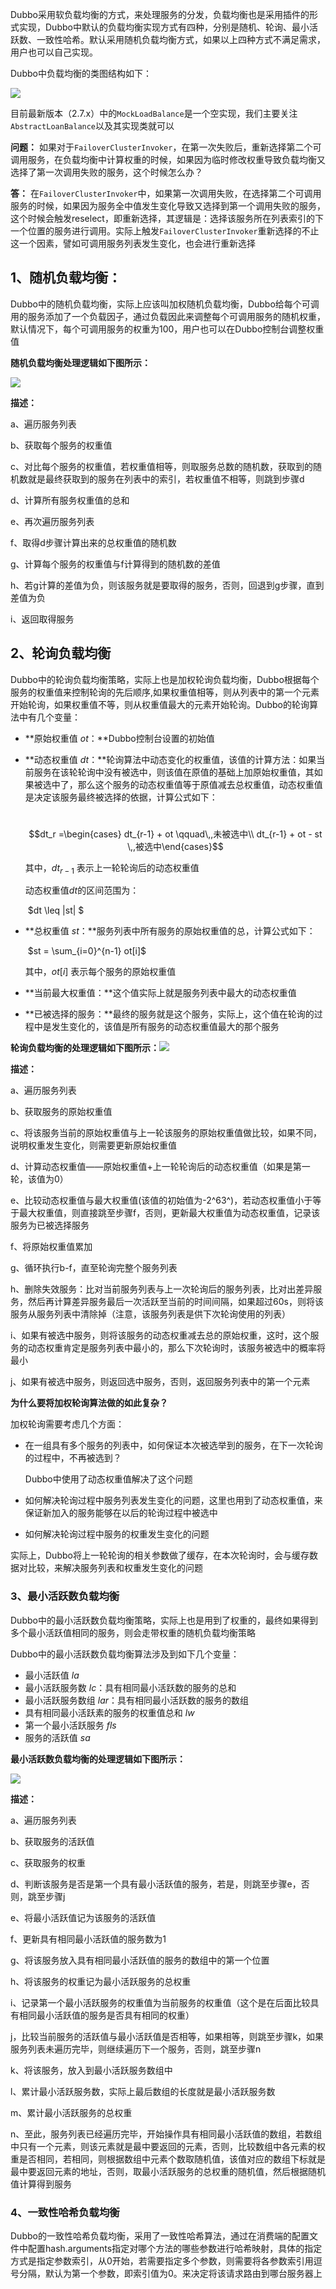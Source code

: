 Dubbo采用软负载均衡的方式，来处理服务的分发，负载均衡也是采用插件的形式实现，Dubbo中默认的负载均衡实现方式有四种，分别是随机、轮询、最小活跃数、一致性哈希。默认采用随机负载均衡方式，如果以上四种方式不满足需求，用户也可以自己实现。

Dubbo中负载均衡的类图结构如下：

![](../pictures/Dubbo_负载均衡类图.png)

目前最新版本（2.7.x）中的`MockLoadBalance`是一个空实现，我们主要关注`AbstractLoanBalance`以及其实现类就可以

**问题：** 如果对于`FailoverClusterInvoker`，在第一次失败后，重新选择第二个可调用服务，在负载均衡中计算权重的时候，如果因为临时修改权重导致负载均衡又选择了第一次调用失败的服务，这个时候怎么办？

**答：** 在`FailoverClusterInvoker`中，如果第一次调用失败，在选择第二个可调用服务的时候，如果因为服务全中值发生变化导致又选择到第一个调用失败的服务，这个时候会触发reselect，即重新选择，其逻辑是：选择该服务所在列表索引的下一个位置的服务进行调用。实际上触发`FailoverClusterInvoker`重新选择的不止这一个因素，譬如可调用服务列表发生变化，也会进行重新选择

## 1、随机负载均衡：

Dubbo中的随机负载均衡，实际上应该叫加权随机负载均衡，Dubbo给每个可调用的服务添加了一个负载因子，通过负载因此来调整每个可调用服务的随机权重，默认情况下，每个可调用服务的权重为100，用户也可以在Dubbo控制台调整权重值

**随机负载均衡处理逻辑如下图所示：**

![](../pictures/Dubbo_随机负载均衡流程图.png)

**描述：**

a、遍历服务列表

b、获取每个服务的权重值

c、对比每个服务的权重值，若权重值相等，则取服务总数的随机数，获取到的随机数就是最终获取到的服务在列表中的索引，若权重值不相等，则跳到步骤d

d、计算所有服务权重值的总和

e、再次遍历服务列表

f、取得d步骤计算出来的总权重值的随机数

g、计算每个服务的权重值与f计算得到的随机数的差值

h、若g计算的差值为负，则该服务就是要取得的服务，否则，回退到g步骤，直到差值为负

i、返回取得服务

## 2、轮询负载均衡

Dubbo中的轮询负载均衡策略，实际上也是加权轮询负载均衡，Dubbo根据每个服务的权重值来控制轮询的先后顺序,如果权重值相等，则从列表中的第一个元素开始轮询，如果权重值不等，则从权重值最大的元素开始轮询。Dubbo的轮询算法中有几个变量：

- **原始权重值 $ot$：**Dubbo控制台设置的初始值

- **动态权重值 $dt$：**轮询算法中动态变化的权重值，该值的计算方法：如果当前服务在该轮轮询中没有被选中，则该值在原值的基础上加原始权重值，其如果被选中了，那么这个服务的动态权重值等于原值减去总权重值，动态权重值是决定该服务最终被选择的依据，计算公式如下：

  ​							$$dt_r =\begin{cases} dt_{r-1} + ot \qquad\,,未被选中\\ dt_{r-1} + ot - st \,,被选中\end{cases}$$

  其中，$dt_{r-1}$ 表示上一轮轮询后的动态权重值

  动态权重值$dt$的区间范围为：

  ​                                                        $dt \leq |st| $

- **总权重值 $st$：**服务列表中所有服务的原始权重值的总，计算公式如下：

  ​							$st = \sum_{i=0}^{n-1} ot[i]$

  其中，$ot[i]$ 表示每个服务的原始权重值

- **当前最大权重值：**这个值实际上就是服务列表中最大的动态权重值

- **已被选择的服务：**最终的服务就是这个服务，实际上，这个值在轮询的过程中是发生变化的，该值是所有服务的动态权重值最大的那个服务

**轮询负载均衡的处理逻辑如下图所示：**![](../pictures/Dubbo_轮询负载均衡流程图.png)

**描述：**

a、遍历服务列表

b、获取服务的原始权重值

c、将该服务当前的原始权重值与上一轮该服务的原始权重值做比较，如果不同，说明权重发生变化，则需要更新原始权重值

d、计算动态权重值——原始权重值+上一轮轮询后的动态权重值（如果是第一轮，该值为0）

e、比较动态权重值与最大权重值(该值的初始值为-2^63^)，若动态权重值小于等于最大权重值，则直接跳至步骤f，否则，更新最大权重值为动态权重值，记录该服务为已被选择服务

f、将原始权重值累加

g、循环执行b-f，直至轮询完整个服务列表

h、删除失效服务：比对当前服务列表与上一次轮询后的服务列表，比对出差异服务，然后再计算差异服务最后一次活跃至当前的时间间隔，如果超过60s，则将该服务从服务列表中清除掉（注意，该服务列表是供下次轮询使用的列表）

i、如果有被选中服务，则将该服务的动态权重减去总的原始权重，这时，这个服务的动态权重肯定是服务列表中最小的，那么下次轮询时，该服务被选中的概率将最小

j、如果有被选中服务，则返回选中服务，否则，返回服务列表中的第一个元素

**为什么要将加权轮询算法做的如此复杂？**

加权轮询需要考虑几个方面：

- 在一组具有多个服务的列表中，如何保证本次被选举到的服务，在下一次轮询的过程中，不再被选到？

  Dubbo中使用了动态权重值解决了这个问题

- 如何解决轮询过程中服务列表发生变化的问题，这里也用到了动态权重值，来保证新加入的服务能够在以后的轮询过程中被选中

- 如何解决轮询过程中服务的权重发生变化的问题

实际上，Dubbo将上一轮轮询的相关参数做了缓存，在本次轮询时，会与缓存数据对比较，来解决服务列表和权重发生变化的问题

### 3、最小活跃数负载均衡

Dubbo中的最小活跃数负载均衡策略，实际上也是用到了权重的，最终如果得到多个最小活跃值相同的服务，则会走带权重的随机负载均衡策略

Dubbo中的最小活跃数负载均衡算法涉及到如下几个变量：

- 最小活跃值 $la$
- 最小活跃服务数 $lc$：具有相同最小活跃数的服务的总和
- 最小活跃服务数组 $lar$：具有相同最小活跃数的服务的数组
- 具有相同最小活跃素的服务的权重值总和 $lw$
- 第一个最小活跃服务 $fls$
- 服务的活跃值 $sa$  

**最小活跃数负载均衡的处理逻辑如下图所示：**

![](../pictures/Dubbo_最小活跃数负载均衡流程图.png)

**描述：**

a、遍历服务列表

b、获取服务的活跃值

c、获取服务的权重

d、判断该服务是否是第一个具有最小活跃值的服务，若是，则跳至步骤e，否则，跳至步骤j

e、将最小活跃值记为该服务的活跃值

f、更新具有相同最小活跃值的服务数为1

g、将该服务放入具有相同最小活跃值的服务的数组中的第一个位置

h、将该服务的权重记为最小活跃服务的总权重

i、记录第一个最小活跃服务的权重值为当前服务的权重值（这个是在后面比较具有相同最小活跃值的服务是否具有相同的权重）

j，比较当前服务的活跃值与最小活跃值是否相等，如果相等，则跳至步骤k，如果服务列表未遍历完毕，则继续遍历下一个服务，否则，跳至步骤n

k、将该服务，放入到最小活跃服务数组中

l、累计最小活跃服务数，实际上最后数组的长度就是最小活跃服务数

m、累计最小活跃服务的总权重

n、至此，服务列表已经遍历完毕，开始操作具有相同最小活跃值的数组，若数组中只有一个元素，则该元素就是最中要返回的元素，否则，比较数组中各元素的权重是否相同，若相同，则根据数组中元素个数取随机值，该值对应的数组下标就是最中要返回元素的地址，否则，取最小活跃服务的总权重的随机值，然后根据随机值计算得到服务

### 4、一致性哈希负载均衡

Dubbo的一致性哈希负载均衡，采用了一致性哈希算法，通过在消费端的配置文件中配置hash.arguments指定对哪个方法的哪些参数进行哈希映射，具体的指定方式是指定参数索引，从0开始，若需要指定多个参数，则需要将各参数索引用逗号分隔，默认为第一个参数，即索引值为0。来决定将该请求路由到哪台服务器上